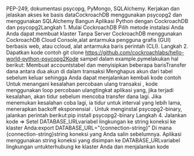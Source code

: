PEP-249, dokumentasi psycopg, PyMongo, SQLAlchemy. Kerjakan dan jelaskan akses ke basis dataCockroachDB
menggunakan psycopg2 dan menggunakan SQLAlchemy
Bangun Aplikasi Python dengan CockroachDB dan psycopg2Langkah 1.
Mulai CockroachDB
Pilih metode instalasi Anda
Anda dapat membuat klaster Tanpa Server CockroachDB menggunakan CockroachDB Cloud Console,alat antarmuka
pengguna grafis (GUI) berbasis web, atau ccloud, alat antarmuka baris perintah (CLI).
Langkah 2. Dapatkan kode contoh
git clone https://github.com/cockroachlabs/hello-world-python-psycopg2Kode sampel dalam
example.pymelakukan hal berikut:
Membuat accountstabel dan menyisipkan beberapa barisTransfer
dana antara dua akun di dalam transaksi
Menghapus akun dari tabel sebelum keluar sehingga Anda dapat menjalankan kembali kode contoh
Untuk menangani kesalahan percobaan ulang transaksi , kode menggunakan loop percobaan ulangtingkat aplikasi 
yang, jika terjadi kesalahan, akan tidur sebelum mencoba transfer dana lagi. Jika menemukan kesalahan coba lagi, ia 
tidur untuk interval yang lebih lama, menerapkan backoff eksponensial .
Untuk menginstal psycopg2-binary, jalankan perintah berikut:pip install
psycopg2-binary
Langkah 4. Jalankan kode
=> Setel DATABASE_URLvariabel lingkungan ke string koneksi ke klaster Anda:export
DATABASE_URL="{connection-string}"
Di mana {connection-string}string koneksi yang Anda salin sebelumnya.
Aplikasi menggunakan string koneksi yang disimpan ke DATABASE_URLvariabel lingkungan untukterhubung ke
klaster Anda dan menjalankan kode
